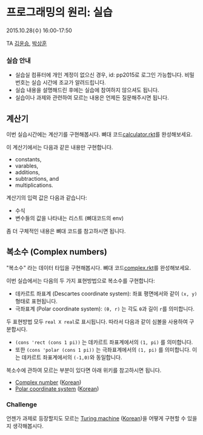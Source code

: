 # 프로그래밍의 원리: 실습 #

2015.10.28(수) 16:00-17:50

TA [김윤승](http://sf.snu.ac.kr/yoonseung.kim), [박상훈](http://sf.snu.ac.kr/sanghoon.park)

### 실습 안내 ###

* 실습실 컴퓨터에 개인 계정이 없으신 경우, id: pp2015로 로그인 가능합니다. 비밀번호는 실습 시간에 조교가 알려드립니다.
* 실습 내용을 설명해드린 후에는 실습에 참여하지 않으셔도 됩니다.
* 실습이나 과제와 관련하여 모르는 내용은 언제든 질문해주시면 됩니다.

## 계산기 ##

이번 실습시간에는 계산기를 구현해봅시다. 뼈대 코드[calculator.rkt](calculator.rkt)를 완성해보세요.

이 계산기에서는 다음과 같은 내용만 구현합니다.

- constants,
- varables,
- additions,
- subtractions, and
- multiplications.

계산기의 입력 값은 다음과 같습니다:
- 수식
- 변수들의 값을 나타내는 리스트 (뼈대코드의 env)

좀 더 구체적인 내용은 뼈대 코드를 참고하시면 됩니다.

## 복소수 (Complex numbers) ##

"복소수" 라는 데이터 타입을 구현해봅시다. 뼈대 코드[complex.rkt](complex.rkt)를 완성해보세요.

이번 실습에서는 다음의 두 가지 표현방법으로 복소수를 구현합니다:

- 데카르트 좌표계 (Descartes coordinate system): 좌표 평면에서와 같이  ```(x, y)``` 형태로 표현됩니다.
- 극좌표계 (Polar coordinate system): ```(θ, r)``` 는 각도  ```θ```과 길이 ```r```를 의미합니다.

두 표현방법 모두  ```real X real```로 표시됩니다. 따라서 다음과 같이 심볼을 사용하여 구분합시다.

- ```(cons 'rect (cons 1 pi))``` 는 데카르트 좌표계에서의 ```(1, pi)``` 를 의미합니다.
- 또한 ```(cons 'polar (cons 1 pi))``` 는 극좌표계에서의 ```(1, pi)``` 를 의미합니다. 이는 데카르트 좌표계에서의 ```(-1,0)```와 동일합니다.

복소수에 관하여 모르는 부분이 있다면 아래 위키를 참고하시면 됩니다.

- [Complex number](http://en.wikipedia.org/wiki/Complex_number) ([Korean](https://ko.wikipedia.org/wiki/극좌표계#.EB.B3.B5.EC.86.8C.EC.88.98_.EC.B2.B4.EA.B3.84))
- [Polar coordinate system](http://en.wikipedia.org/wiki/Polar_coordinate_system) ([Korean](https://ko.wikipedia.org/wiki/복소수))


### Challenge ###

언젠가 과제로 등장할지도 모르는 [Turing machine](http://en.wikipedia.org/wiki/Turing_machine) ([Korean](http://ko.wikipedia.org/wiki/%ED%8A%9C%EB%A7%81_%EA%B8%B0%EA%B3%84))을 어떻게 구현할 수 있을지 생각해봅시다.
